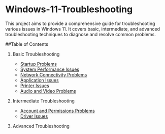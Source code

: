# Windows-11-Troubleshooting

This project aims to provide a comprehensive guide for troubleshooting various issues in Windows 11. It covers basic, intermediate, and advanced troubleshooting techniques to diagnose and resolve common problems.

##Table of Contents
1. Basic Troubleshooting
   - [Startup Problems](basic/startup_problems.md)
   - [System Performance Issues](basic/system_performance_issues.md)
   - [Network Connectivity Problems](basic/network_connectivity_problems.md)
   - [Application Issues](basic/application_issues.md)
   - [Printer Issues](basic/printer_issues.md)
   - [Audio and Video Problems](basic/audio_and_video_problems.md)
2. Intermediate Troubleshooting
   - [Account and Permissions Problems](intermediate/accounts_permissions_problems.md)
   - [Driver Issues](intermediate/driver_issues.md)
 
3. Advanced Troubleshooting
